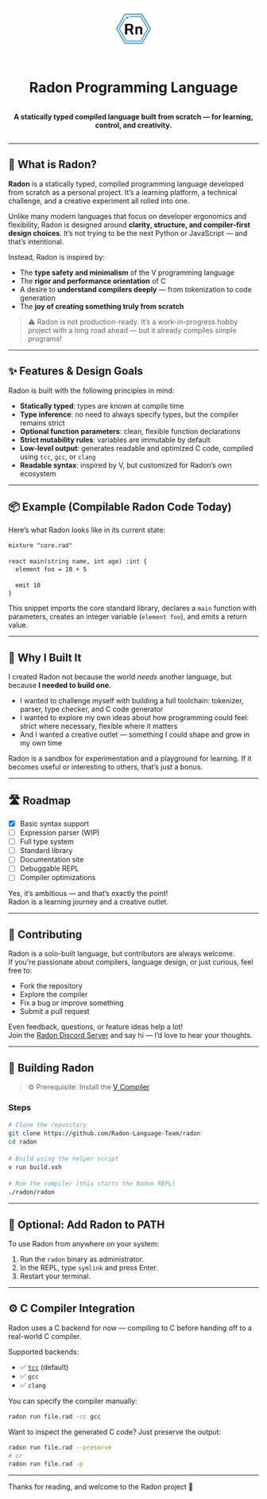 <div align="center" style="display:grid;place-items:center;">

<p>
  <a href="https://github.com/Radon-Language-Team" target="_blank">
    <img width="90" src="./assets/Radon_1.jpg" alt="Radon Logo">
  </a>
</p>

<h1>Radon Programming Language</h1>

<p><strong>A statically typed compiled language built from scratch — for learning, control, and creativity.</strong></p>

</div>

---

## 🧬 What is Radon?

**Radon** is a statically typed, compiled programming language developed from scratch as a personal project. It’s a learning platform, a technical challenge, and a creative experiment all rolled into one.

Unlike many modern languages that focus on developer ergonomics and flexibility, Radon is designed around **clarity, structure, and compiler-first design choices**. It’s not trying to be the next Python or JavaScript — and that’s intentional.

Instead, Radon is inspired by:
- The **type safety and minimalism** of the V programming language
- The **rigor and performance orientation** of C
- A desire to **understand compilers deeply** — from tokenization to code generation
- The **joy of creating something truly from scratch**

> ⚠️ Radon is not production-ready. It’s a work-in-progress hobby project with a long road ahead — but it already compiles simple programs!

---

## ✨ Features & Design Goals

Radon is built with the following principles in mind:

- **Statically typed**: types are known at compile time
- **Type inference**: no need to always specify types, but the compiler remains strict
- **Optional function parameters**: clean, flexible function declarations
- **Strict mutability rules**: variables are immutable by default
- **Low-level output**: generates readable and optimized C code, compiled using `tcc`, `gcc`, or `clang`
- **Readable syntax**: inspired by V, but customized for Radon’s own ecosystem

---

## 📦 Example (Compilable Radon Code Today)

Here’s what Radon looks like in its current state:

```
mixture "core.rad"

react main(string name, int age) :int {
  element foo = 10 + 5

  emit 10
}
```

This snippet imports the core standard library, declares a `main` function with parameters, creates an integer variable (`element foo`), and emits a return value.  

---

## 🧠 Why I Built It

I created Radon not because the world *needs* another language, but because **I needed to build one.**

- I wanted to challenge myself with building a full toolchain: tokenizer, parser, type checker, and C code generator
- I wanted to explore my own ideas about how programming could feel: strict where necessary, flexible where it matters
- And I wanted a creative outlet — something I could shape and grow in my own time

Radon is a sandbox for experimentation and a playground for learning. If it becomes useful or interesting to others, that’s just a bonus.

---

## 🛣 Roadmap

- [x] Basic syntax support
- [ ] Expression parser (WIP)
- [ ] Full type system
- [ ] Standard library
- [ ] Documentation site
- [ ] Debuggable REPL
- [ ] Compiler optimizations

Yes, it’s ambitious — and that’s exactly the point!  
Radon is a learning journey and a creative outlet.

---

## 🤝 Contributing

Radon is a solo-built language, but contributors are always welcome.  
If you're passionate about compilers, language design, or just curious, feel free to:

- Fork the repository
- Explore the compiler
- Fix a bug or improve something
- Submit a pull request

Even feedback, questions, or feature ideas help a lot!  
Join the [Radon Discord Server](https://discord.gg/UwKeDFssNH) and say hi — I’d love to hear your thoughts.

---

## 🧰 Building Radon

> ⚙️ Prerequisite: Install the [V Compiler](https://vlang.io)

### Steps

```bash
# Clone the repository
git clone https://github.com/Radon-Language-Team/radon
cd radon

# Build using the helper script
v run build.vsh

# Run the compiler (this starts the Radon REPL)
./radon/radon
```

---

## 🔗 Optional: Add Radon to PATH

To use Radon from anywhere on your system:

1. Run the `radon` binary as administrator.
2. In the REPL, type `symlink` and press Enter.
3. Restart your terminal.

---

## ⚙️ C Compiler Integration

Radon uses a C backend for now — compiling to C before handing off to a real-world C compiler.

Supported backends:
- ✅ [`tcc`](https://bellard.org/tcc/) (default)
- ✅ `gcc`
- ✅ `clang`

You can specify the compiler manually:

```bash
radon run file.rad -cc gcc
```

Want to inspect the generated C code? Just preserve the output:

```bash
radon run file.rad --preserve
# or
radon run file.rad -p
```

---

Thanks for reading, and welcome to the Radon project 💙  